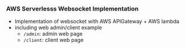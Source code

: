 ### AWS Serverlesss Websocket Implementation

* Implementation of websocket with AWS APIGateway + AWS lambda
* including web admin/client example 
    * `/admin`: admin web page
    * `/client`: client web page
